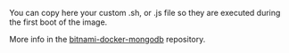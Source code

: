 You can copy here your custom .sh, or .js file so they are executed during the first boot of the image.

More info in the [bitnami-docker-mongodb](https://github.com/bitnami/bitnami-docker-mongodb#initializing-a-new-instance) repository.